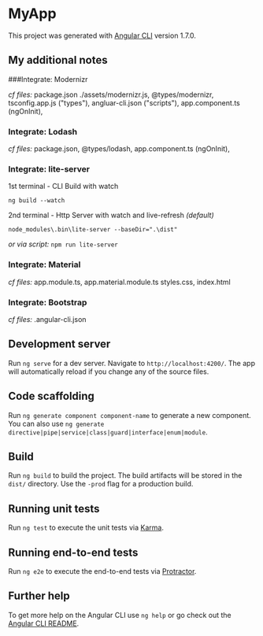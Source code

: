 # MyApp

This project was generated with [Angular CLI](https://github.com/angular/angular-cli) version 1.7.0.


## My additional notes

###Integrate: Modernizr
 
_cf files:_  package.json
             ./assets/modernizr.js,
             @types/modernizr, 
             tsconfig.app.js ("types"),
             angluar-cli.json ("scripts"),
             app.component.ts (ngOnInit),


### Integrate: Lodash
_cf files:_  package.json,
             @types/lodash,
             app.component.ts (ngOnInit),


### Integrate: lite-server

1st terminal - CLI Build with watch 

`ng build --watch`

2nd terminal - Http Server with watch and live-refresh _(default)_

`node_modules\.bin\lite-server --baseDir=".\dist"`

_or via script:_ `npm run lite-server`



### Integrate: Material
_cf files:_  app.module.ts,
             app.material.module.ts
             styles.css,
             index.html


### Integrate: Bootstrap
_cf files:_  .angular-cli.json




## Development server

Run `ng serve` for a dev server. Navigate to `http://localhost:4200/`. The app will automatically reload if you change any of the source files.

## Code scaffolding

Run `ng generate component component-name` to generate a new component. You can also use `ng generate directive|pipe|service|class|guard|interface|enum|module`.

## Build

Run `ng build` to build the project. The build artifacts will be stored in the `dist/` directory. Use the `-prod` flag for a production build.

## Running unit tests

Run `ng test` to execute the unit tests via [Karma](https://karma-runner.github.io).

## Running end-to-end tests

Run `ng e2e` to execute the end-to-end tests via [Protractor](http://www.protractortest.org/).

## Further help

To get more help on the Angular CLI use `ng help` or go check out the [Angular CLI README](https://github.com/angular/angular-cli/blob/master/README.md).
